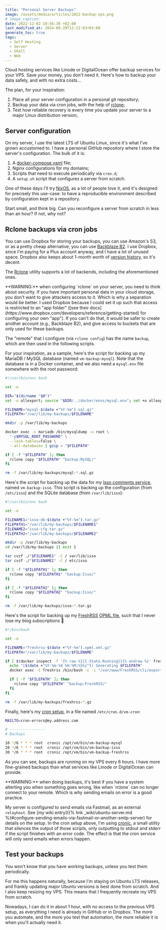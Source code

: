 ```yaml
---
title: "Personal Server Backups"
image: /assets/media/articles/2022-backup-vps.png
# image_caption:
date: 2022-12-02 19:56:39 +02:00
last_modified_at: 2024-09-29T12:22:03+03:00
generate_toc: true
tags:
  - Self Hosting
  - Server
  - Shell
  - Web
---
```


<p class="intro" markdown="1">
Cloud hosting services like Linode or DigitalOcean offer backup services for your VPS. Save your money, you don't need it. Here's how to backup your data safely, and with no extra costs...
</p>

The plan, for your inspiration:

1. Place all your server configuration in a personal git repository;
2. Backup your data via cron jobs, with the help of [rclone](https://rclone.org/);
3. Test how reliable recovery is every time you update your server to a major Linux distribution version;

## Server configuration

On my server, I use the latest LTS of Ubuntu Linux, since it's what I've grown accustomed to. I have a personal GitHub repository where I store the server's configuration. The bulk of it is:

1. A [docker-compose.yaml](https://docs.docker.com/compose/) file;
2. Nginx configurations for my domains;
3. Scripts that need to execute periodically via `cron.d`;
4. A `setup.sh` script that configures a server from scratch.

One of these days I'll try [NixOS](https://nixos.org/), as a lot of people love it, and it's designed for precisely this use-case: to have a reproducible environment described by configuration kept in a repository.

Start small, and think big. Can you reconfigure a server from scratch in less than an hour? If not, why not?

## Rclone backups via cron jobs

You can use Dropbox for storing your backups, you can use Amazon's S3, or as a pretty cheap alternative, you can use [Backblaze B2](https://www.backblaze.com/cloud-storage). I use Dropbox, since I'm paying for a Plus account anyway, and I have a lot of unused space. Dropbox also keeps about 1-month worth of [version history](https://help.dropbox.com/delete-restore/version-history-overview), so it's decent.

The [Rclone](https://rclone.org/) utility supports a lot of backends, including the aforementioned ones.

<p class="warn-bubble" markdown="1">
**WARNING:** when configuring `rclone` on your server, you need to think about security. If you have important personal data in your cloud storage, you don't want to give attackers access to it. Which is why a separation would be better. I used Dropbox because I could set it up such that access is restricted to an "app folder" ([see their docs](https://www.dropbox.com/developers/reference/getting-started) for configuring your own "app"). If you can't do that, it would be safer to create another account (e.g., Backblaze B2), and give access to buckets that are only used for these backups.
</p>

The "remote" that I configure (via `rclone config`) has the name `backup`, which are then used in the following scripts.

For your inspiration, as a sample, here's the script for backing up my MariaDB / MySQL database (named `vm-backup-mysql`). Note that the database is in a Docker container, and we also need a `mysql.env` file somewhere with the root password:

```sh
#!/usr/bin/env bash

set -e

DIR="$(dirname "$0")"
set -o allexport; source "$DIR/../docker/envs/mysql.env"; set +o allexport

FILENAME="mysql-$(date +"%Y-%m").sql.gz"
FILEPATH="/var/lib/my-backups/$FILENAME"

mkdir -p /var/lib/my-backups

docker exec -i mariadb /bin/mysqldump -u root \
  "-p$MYSQL_ROOT_PASSWORD" \
  --lock-tables=false \
  --all-databases | gzip > "$FILEPATH"

if [ -f "$FILEPATH" ]; then
  rclone copy "$FILEPATH" "backup:MySQL/"
fi

rm -f /var/lib/my-backups/mysql-*.sql.gz
```

Here's the script for backing up the data for my [Isso comments service](https://github.com/posativ/isso/), named `vm-backup-isso`. This script is backing up the configuration (from `/etc/isso`) and the SQLite database (from `/var/lib/isso`):

```sh
#!/usr/bin/env bash

set -e

FILENAME1="isso-db-$(date +"%Y-%m").tar.gz"
FILEPATH1="/var/lib/my-backups/$FILENAME1"
FILENAME2="isso-cfg.tar.gz"
FILEPATH2="/var/lib/my-backups/$FILENAME2"

mkdir -p /var/lib/my-backups
cd /var/lib/my-backups || exit 1

tar cvzf ./"$FILENAME1" -C / var/lib/isso
tar cvzf ./"$FILENAME2" -C / etc/isso

if [ -f "$FILEPATH1" ]; then
  rclone copy "$FILEPATH1" "backup:Isso/"
fi

if [ -f "$FILEPATH2" ]; then
  rclone copy "$FILEPATH2" "backup:Isso/"
fi

rm -f /var/lib/my-backups/isso-*.tar.gz
```

Here's the script for backing up my [FreshRSS](https://freshrss.org/) [OPML file](https://en.wikipedia.org//wiki/OPML), such that I never lose my blog subscriptions 🙂

```sh
#!/bin/bash

set -e

FILENAME="freshrss-$(date +"%Y-%m").opml.xml.gz"
FILEPATH="/var/lib/my-backups/$FILENAME"

if [ $(docker inspect -f '{% raw %}{{.State.Running}}{% endraw %}' freshrss) ]; then
  echo "[$(date +"%Y-%m-%d %H:%M:%S%z")] Generating $FILEPATH"
  docker exec -t freshrss /bin/bash -c -i "/var/www/FreshRSS/cli/export-opml-for-user.php --user alexandru 2>/dev/null" | gzip >"$FILEPATH"

  if [ -f "$FILEPATH" ]; then
    rclone copy "$FILEPATH" "backup:FreshRSS/"
  fi
fi

rm -f /var/lib/my-backups/freshrss-*.gz
```

Finally, here's my [cron setup](https://en.wikipedia.org/wiki/Cron), in a file named `/etc/cron.d/vm-cron`:

```sh
MAILTO=cron-errors@my.address.com

# ----------------
# Backups

10 */6 * * * root  cronic /opt/vm/bin/vm-backup-mysql
20 */6 * * * root  cronic /opt/vm/bin/vm-backup-isso
30 */6 * * * root  cronic /opt/vm/bin/vm-backup-freshrss
```

As you can see, backups are running on my VPS every 6 hours. I have more fine-grained backups than what services like Linode or DigitalOcean can provide.

<p class="warn-bubble" markdown="1">
**WARNING:** when doing backups, it's best if you have a system alterting you when something goes wrong, like when `rclone` can no longer connect to your remote. Which is why sending emails on error is a good practice.
</p>

My server is configured to send emails via Fastmail, as an external `relayhost`. See [my wiki entry]({% link _wiki/ubuntu-server.md %}#configure-sending-emails-via-fastmail-or-another-smtp-server) for details on the setup. In the cron setup above, I'm using [cronic](https://habilis.net/cronic/), a small utility that silences the output of those scripts, only outputting to stdout and stderr if the script finishes with an error code. The effect is that the cron service will only send emails when errors happen.

## Test your backups

You won't know that you have working backups, unless you test them periodically.

For me this happens naturally, because I'm staying on Ubuntu LTS releases, and frankly updating major Ubuntu versions is best done from scratch. And I also keep resizing my VPS. This means that I frequently recreate my VPS from scratch.

Nowadays, I can do it in about 1 hour, with no access to the previous VPS setup, as everything I need is already in GitHub or in Dropbox. The more you automate, and the more you test that automation, the more reliable it is when you'll actually need it.
